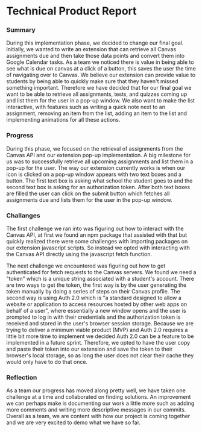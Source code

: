 # Technical Product Report

### Summary
During this implementation phase, we decided to change our final goal. Initially, we wanted to write an extension that can retrieve all Canvas assignments due and then take those data points and convert them into  Google Calendar tasks. As a team we noticed there is value in being able to see what is due on canvas at a click of a button, this saves the user the time of navigating over to Canvas. We believe our extension can provide value to students by being able to quickly make sure that they haven't missed something important. Therefore we have decided that for our final goal we want to be able to retrieve all assignments, tests, and quizzes coming up and list them for the user in a pop-up window. We also want to make the list interactive, with features such as writing a quick note next to an assignment, removing an item from the list, adding an item to the list and implementing animations for all these actions.

### Progress
During this phase, we focused on the retrieval of assignments from the Canvas API and our extension pop-up implementation. A big milestone for us was to successfully retrieve all upcoming assignments and list them in a pop-up for the user. The way our extension currently works is when our icon is clicked on a pop-up window appears with two text boxes and a button. The first text box is asking what school the student goes to and the second text box is asking for an authorization token. After both text boxes are filled the user can click on the submit button which fetches all assignments due and lists them for the user in the pop-up window.

### Challanges
The first challenge we ran into was figuring out how to interact with the Canvas API, at first we found an npm package that assisted with that but quickly realized there were some challenges with importing packages on our extension javascript scripts. So instead we opted with interacting with the Canvas API directly using the javascript fetch function.

The next challenge we encountered was figuring out how to get authenticated for fetch requests to the Canvas servers. We found we need a "token" which is a unique string associated with a student's account. There are two ways to get the token, the first way is by the user generating the token manually by doing a series of steps on their Canvas profile. The second way is using Auth 2.0 which is "a standard designed to allow a website or application to access resources hosted by other web apps on behalf of a user",  where essentially a new window opens and the user is prompted to log in with their credentials and the authorization token is received and stored in the user's browser session storage.  Because we are trying to deliver a minimum viable product (MVP) and Auth 2.0 requires a little bit more time to implement we decided Auth 2.0 can be a feature to be implemented in a future sprint.  Therefore, we opted to have the user copy and paste their token into our extension and save the token to their browser's local storage, so as long the user does not clear their cache they would only have to do that once.

### Reflection
As a team our progress has moved along pretty well, we have taken one challenge at a time and collaborated on finding solutions. An improvement we can perhaps make is documenting our work a little more such as adding more comments and writing more descriptive messages in our commits. Overall as a team, we are content with how our project is coming together and we are very excited to demo what we have so far.
